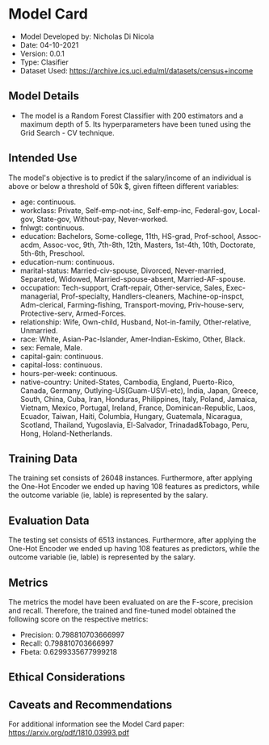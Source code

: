 # Model Card
* Model Developed by: Nicholas Di Nicola
* Date: 04-10-2021 
* Version: 0.0.1
* Type: Clasifier
* Dataset Used: https://archive.ics.uci.edu/ml/datasets/census+income

## Model Details
* The model is a Random Forest Classifier with 200 estimators and a maximum depth of 5. 
Its hyperparameters have been tuned using the Grid Search - CV technique. 

## Intended Use
The model's objective is to predict if the salary/income of an individual is above or below 
a threshold of 50k $, given fifteen different variables: 
* age: continuous.
* workclass: Private, Self-emp-not-inc, Self-emp-inc, Federal-gov, Local-gov, State-gov, Without-pay, Never-worked.
* fnlwgt: continuous.
* education: Bachelors, Some-college, 11th, HS-grad, Prof-school, Assoc-acdm, Assoc-voc, 9th, 7th-8th, 12th, Masters, 1st-4th, 10th, Doctorate, 5th-6th, Preschool.
* education-num: continuous.
* marital-status: Married-civ-spouse, Divorced, Never-married, Separated, Widowed, Married-spouse-absent, Married-AF-spouse.
* occupation: Tech-support, Craft-repair, Other-service, Sales, Exec-managerial, Prof-specialty, Handlers-cleaners, Machine-op-inspct, Adm-clerical, Farming-fishing, Transport-moving, Priv-house-serv, Protective-serv, Armed-Forces.
* relationship: Wife, Own-child, Husband, Not-in-family, Other-relative, Unmarried.
* race: White, Asian-Pac-Islander, Amer-Indian-Eskimo, Other, Black.
* sex: Female, Male.
* capital-gain: continuous.
* capital-loss: continuous.
* hours-per-week: continuous.
* native-country: United-States, Cambodia, England, Puerto-Rico, Canada, Germany, Outlying-US(Guam-USVI-etc), India, Japan, Greece, South, China, Cuba, Iran, Honduras, Philippines, Italy, Poland, Jamaica, Vietnam, Mexico, Portugal, Ireland, France, Dominican-Republic, Laos, Ecuador, Taiwan, Haiti, Columbia, Hungary, Guatemala, Nicaragua, Scotland, Thailand, Yugoslavia, El-Salvador, Trinadad&Tobago, Peru, Hong, Holand-Netherlands.

## Training Data
The training set consists of 26048 instances. Furthermore, after applying the One-Hot Encoder 
we ended up having 108 features as predictors, while the outcome variable (ie, lable) is represented by the 
salary. 

## Evaluation Data
The testing set consists of 6513 instances. Furthermore, after applying the One-Hot Encoder 
we ended up having 108 features as predictors, while the outcome variable (ie, lable) is represented by the 
salary. 

## Metrics
The metrics the model have been evaluated on are the F-score, precision and recall. 
Therefore, the trained and fine-tuned model obtained the following score on the respective metrics: 
* Precision: 0.798810703666997
* Recall: 0.798810703666997
* Fbeta: 0.6299335677999218

## Ethical Considerations

## Caveats and Recommendations


For additional information see the Model Card paper: https://arxiv.org/pdf/1810.03993.pdf